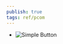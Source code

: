 ```yaml
---
publish: true
tags: ref/pcom
---
```

- ![Simple Button](https://firebasestorage.googleapis.com/v0/b/firescript-577a2.appspot.com/o/imgs%2Fapp%2Fthemindseye%2FPK7qD2nXpb.png?alt=media&token=b5e55362-b580-451c-a653-dca1d9a1251b)
